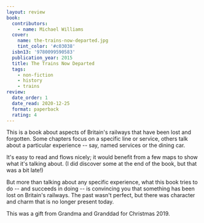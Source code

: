 ```yaml
---
layout: review
book:
  contributors:
    - name: Michael Williams
  cover:
    name: the-trains-now-departed.jpg
    tint_color: '#c03038'
  isbn13: '9780099590583'
  publication_year: 2015
  title: The Trains Now Departed
  tags:
    - non-fiction
    - history
    - trains
review:
  date_order: 1
  date_read: 2020-12-25
  format: paperback
  rating: 4
---
```


This is a book about aspects of Britain's railways that have been lost and forgotten.
Some chapters focus on a specific line or service, others talk about a particular experience -- say, named services or the dining car.

It's easy to read and flows nicely; it would benefit from a few maps to show what it's talking about.
(I did discover some at the end of the book, but that was a bit late!)

But more than talking about any specific experience, what this book tries to do -- and succeeds in doing -- is convincing you that something has been lost on Britain's railways.
The past wasn't perfect, but there was character and charm that is no longer present today.

This was a gift from Grandma and Granddad for Christmas 2019.

